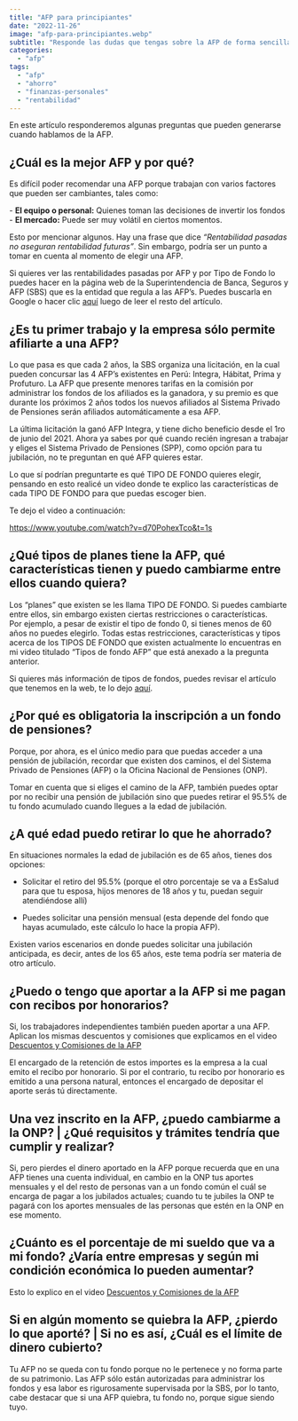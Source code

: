 ```yaml
---
title: "AFP para principiantes"
date: "2022-11-26"
image: "afp-para-principiantes.webp"
subtitle: "Responde las dudas que tengas sobre la AFP de forma sencilla en este artículo"
categories: 
  - "afp"
tags: 
  - "afp"
  - "ahorro"
  - "finanzas-personales"
  - "rentabilidad"
---
```


En este artículo responderemos algunas preguntas que pueden generarse cuando hablamos de la AFP.

## ¿Cuál es la mejor AFP y por qué?

Es difícil poder recomendar una AFP porque trabajan con varios factores que pueden ser cambiantes, tales como:  
  
\- **El equipo o personal:** Quienes toman las decisiones de invertir los fondos  
\- **El mercado:** Puede ser muy volátil en ciertos momentos.  
  
Esto por mencionar algunos. Hay una frase que dice _“Rentabilidad pasadas no aseguran rentabilidad futuras”_. Sin embargo, podría ser un punto a tomar en cuenta al momento de elegir una AFP.

Si quieres ver las rentabilidades pasadas por AFP y por Tipo de Fondo lo puedes hacer en la página web de la Superintendencia de Banca, Seguros y AFP (SBS) que es la entidad que regula a las AFP’s. Puedes buscarla en Google o hacer clic [aquí](https://www.sbs.gob.pe/) luego de leer el resto del artículo.

## ¿Es tu primer trabajo y la empresa sólo permite afiliarte a una AFP?

Lo que pasa es que cada 2 años, la SBS organiza una licitación, en la cual pueden concursar las 4 AFP’s existentes en Perú: Integra, Hábitat, Prima y Profuturo. La AFP que presente menores tarifas en la comisión por administrar los fondos de los afiliados es la ganadora, y su premio es que durante los próximos 2 años todos los nuevos afiliados al Sistema Privado de Pensiones serán afiliados automáticamente a esa AFP.

La última licitación la ganó AFP Integra, y tiene dicho beneficio desde el 1ro de junio del 2021. 
Ahora ya sabes por qué cuando recién ingresan a trabajar y eliges el Sistema Privado de Pensiones (SPP), como opción para tu jubilación, no te preguntan en qué AFP quieres estar.

Lo que sí podrían preguntarte es qué TIPO DE FONDO quieres elegir, pensando en esto realicé un video donde te explico las características de cada TIPO DE FONDO para que puedas escoger bien.

Te dejo el video a continuación:

https://www.youtube.com/watch?v=d70PohexTco&t=1s

## ¿Qué tipos de planes tiene la AFP, qué características tienen y puedo cambiarme entre ellos cuando quiera?

Los “planes” que existen se les llama TIPO DE FONDO. Si puedes cambiarte entre ellos, sin embargo existen ciertas restricciones o características.  
Por ejemplo, a pesar de existir el tipo de fondo 0, si tienes menos de 60 años no puedes elegirlo. Todas estas restricciones, características y tipos acerca de los TIPOS DE FONDO que existen actualmente lo encuentras en mi video titulado “Tipos de fondo AFP” que está anexado a la pregunta anterior.

Si quieres más información de tipos de fondos, puedes revisar el artículo que tenemos en la web, te lo dejo [aquí](https://pasionporlasfinanzas.com/tipos-de-fondos-afp/).

## ¿Por qué es obligatoria la inscripción a un fondo de pensiones?

Porque, por ahora, es el único medio para que puedas acceder a una pensión de jubilación, recordar que existen dos caminos, el del Sistema Privado de Pensiones (AFP) o la Oficina Nacional de Pensiones (ONP).

Tomar en cuenta que si eliges el camino de la AFP, también puedes optar por no recibir una pensión de jubilación sino que puedes retirar el 95.5% de tu fondo acumulado cuando llegues a la edad de jubilación.

## ¿A qué edad puedo retirar lo que he ahorrado?

En situaciones normales la edad de jubilación es de 65 años, tienes dos opciones:

- Solicitar el retiro del 95.5% (porque el otro porcentaje se va a EsSalud para que tu esposa, hijos menores de 18 años y tu, puedan seguir atendiéndose allí)

- Puedes solicitar una pensión mensual (esta depende del fondo que hayas acumulado, este cálculo lo hace la propia AFP).

Existen varios escenarios en donde puedes solicitar una jubilación anticipada, es decir, antes de los 65 años, este tema podría ser materia de otro artículo.

## ¿Puedo o tengo que aportar a la AFP si me pagan con recibos por honorarios?

Si, los trabajadores independientes también pueden aportar a una AFP. Aplican los mismas descuentos y comisiones que explicamos en el video [Descuentos y Comisiones de la AFP](https://www.youtube.com/watch?v=M26iPWjK4Mw)

El encargado de la retención de estos importes es la empresa a la cual emito el recibo por honorario. Si por el contrario, tu recibo por honorario es emitido a una persona natural, entonces el encargado de depositar el aporte serás tú directamente.

## Una vez inscrito en la AFP, ¿puedo cambiarme a la ONP? | ¿Qué requisitos y trámites tendría que cumplir y realizar?

Si, pero pierdes el dinero aportado en la AFP porque recuerda que en una AFP tienes una cuenta individual, en cambio en la ONP tus aportes mensuales y el del resto de personas van a un fondo común el cuál se encarga de pagar a los jubilados actuales; cuando tu te jubiles la ONP te pagará con los aportes mensuales de las personas que estén en la ONP en ese momento.

## ¿Cuánto es el porcentaje de mi sueldo que va a mi fondo? ¿Varía entre empresas y según mi condición económica lo pueden aumentar?

Esto lo explico en el video [Descuentos y Comisiones de la AFP](https://www.youtube.com/watch?v=M26iPWjK4Mw)

## Si en algún momento se quiebra la AFP, ¿pierdo lo que aporté? | Si no es así, ¿Cuál es el límite de dinero cubierto?

Tu AFP no se queda con tu fondo porque no le pertenece y no forma parte de su patrimonio. Las AFP sólo están autorizadas para administrar los fondos y esa labor es rigurosamente supervisada por la SBS, por lo tanto, cabe destacar que si una AFP quiebra, tu fondo no, porque sigue siendo tuyo.
